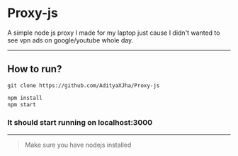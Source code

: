 # Proxy-js
A simple node js proxy I made for my laptop just cause I didn't wanted to see vpn ads on google/youtube whole day.
***
## How to run?
```
git clone https://github.com/AdityaXJha/Proxy-js
```
```javascript
npm install
npm start
```
### It should start running on localhost:3000
****
> Make sure you have nodejs installed 
